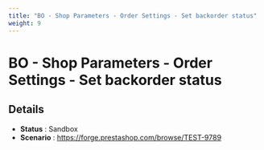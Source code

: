 ```yaml
---
title: "BO - Shop Parameters - Order Settings - Set backorder status"
weight: 9
---
```


# BO - Shop Parameters - Order Settings - Set backorder status
## Details
* **Status** : Sandbox
* **Scenario** : https://forge.prestashop.com/browse/TEST-9789

